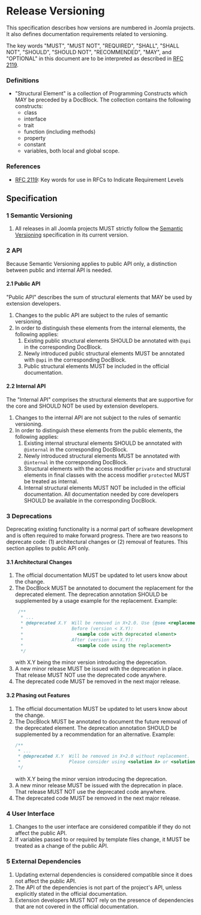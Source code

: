 # Release Versioning

This specification describes how versions are numbered in Joomla projects. It also defines documentation requirements
related to versioning.

The key words "MUST", "MUST NOT", "REQUIRED", "SHALL", "SHALL NOT", "SHOULD",
"SHOULD NOT", "RECOMMENDED", "MAY", and "OPTIONAL" in this document are to be interpreted as described in [RFC 2119][].

[RFC 2119]: https://www.rfc-editor.org/rfc/rfc2119.html

### Definitions

* "Structural Element" is a collection of Programming Constructs which MAY be preceded by a DocBlock. The collection
  contains the following constructs:
    * class
    * interface
    * trait
    * function (including methods)
    * property
    * constant
    * variables, both local and global scope.

### References

- [RFC 2119][]: Key words for use in RFCs to Indicate Requirement Levels

## Specification

### 1 Semantic Versioning

1. All releases in all Joomla projects MUST strictly follow the [Semantic Versioning](Semver) specification in its
   current version.

[Semver]: https://github.com/semver/semver/blob/master/semver.md

### 2 API

Because Semantic Versioning applies to public API only, a distinction between public and internal API is needed.

#### 2.1 Public API

"Public API" describes the sum of structural elements that MAY be used by extension developers.

1. Changes to the public API are subject to the rules of semantic versioning.
2. In order to distinguish these elements from the internal elements, the following applies:
    1. Existing public structural elements SHOULD be annotated with `@api` in the corresponding DocBlock.
    2. Newly introduced public structural elements MUST be annotated with `@api` in the corresponding DocBlock.
    3. Public structural elements MUST be included in the official documentation.

#### 2.2 Internal API

The "Internal API" comprises the structural elements that are supportive for the core and SHOULD NOT be used by
extension developers.

1. Changes to the internal API are not subject to the rules of semantic versioning.
2. In order to distinguish these elements from the public elements, the following applies:
    1. Existing internal structural elements SHOULD be annotated with `@internal` in the corresponding DocBlock.
    2. Newly introduced structural elements MUST be annotated with `@internal` in the corresponding DocBlock.
    3. Structural elements with the access modifier `private` and structural elements in final classes with the access
       modifier `protected` MUST be treated as internal.
    4. Internal structural elements MUST NOT be included in the official documentation. All documentation needed by core
       developers SHOULD be available in the corresponding DocBlock.

### 3 Deprecations

Deprecating existing functionality is a normal part of software development and is often required to make forward
progress. There are two reasons to deprecate code: (1) architectural changes or (2) removal of features. This section
applies to public API only.

#### 3.1 Architectural Changes

1. The official documentation MUST be updated to let users know about the change.
2. The DocBlock MUST be annotated to document the replacement for the deprecated element. The deprecation annotation
   SHOULD be supplemented by a usage example for the replacement. Example:
   ```php
    /**
     * ...
     * @deprecated X.Y  Will be removed in X+2.0. Use {@see <replacement>} instead.
     *                  Before (version < X.Y):
     *                    <sample code with deprecated element>
     *                  After (version >= X.Y):
     *                    <sample code using the replacement>
     */
   ```
   with X.Y being the minor version introducing the deprecation.
3. A new minor release MUST be issued with the deprecation in place. That release MUST NOT use the deprecated code
   anywhere.
4. The deprecated code MUST be removed in the next major release.

#### 3.2 Phasing out Features

1. The official documentation MUST be updated to let users know about the change.
2. The DocBlock MUST be annotated to document the future removal of the deprecated element. The deprecation annotation
   SHOULD be supplemented by a recommendation for an alternative. Example:
   ```php
   /**
    * ...
    * @deprecated X.Y  Will be removed in X+2.0 without replacement.
    *                  Please consider using <solution A> or <solution B> instead.
    */
   ```
   with X.Y being the minor version introducing the deprecation.
3. A new minor release MUST be issued with the deprecation in place. That release MUST NOT use the deprecated code
   anywhere.
4. The deprecated code MUST be removed in the next major release.

### 4 User Interface

1. Changes to the user interface are considered compatible if they do not affect the public API.
2. If variables passed to or required by template files change, it MUST be treated as a change of the public API.

### 5 External Dependencies

1. Updating external dependencies is considered compatible since it does not affect the public API.
2. The API of the dependencies is not part of the project's API, unless explicitly stated in the official documentation.
3. Extension developers MUST NOT rely on the presence of dependencies that are not covered in the official
   documentation.
